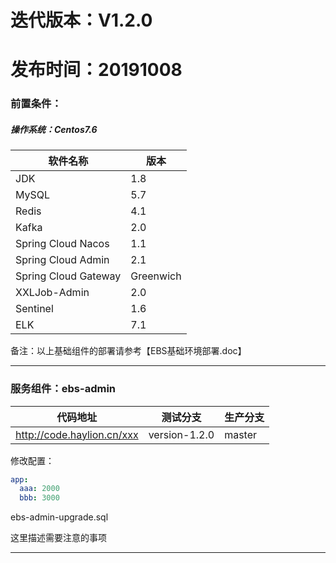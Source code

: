 # 迭代版本：V1.2.0

# 发布时间：20191008

### 前置条件：

##### 操作系统：Centos7.6

| 软件名称             | 版本      |
| -------------------- | --------- |
| JDK                  | 1.8       |
| MySQL                | 5.7       |
| Redis                | 4.1       |
| Kafka                | 2.0       |
| Spring Cloud Nacos   | 1.1       |
| Spring Cloud Admin   | 2.1       |
| Spring Cloud Gateway | Greenwich |
| XXLJob-Admin         | 2.0       |
| Sentinel             | 1.6       |
| ELK                  | 7.1       |

备注：以上基础组件的部署请参考【EBS基础环境部署.doc】

------



### 服务组件：ebs-admin

<!--代码仓库-->

| 代码地址                   | 测试分支      | 生产分支 |
| -------------------------- | ------------- | -------- |
| http://code.haylion.cn/xxx | version-1.2.0 | master   |

<!--配置变更-->

修改配置：

```yaml
app:
  aaa: 2000
  bbb: 3000
```

<!--数据库变更-->

ebs-admin-upgrade.sql

<!--备注说明-->

这里描述需要注意的事项

------



